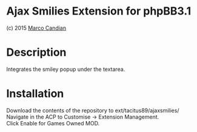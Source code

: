 # Ajax Smilies Extension for phpBB3.1

(c) 2015 [Marco Candian](tacitus@strategie-zone.de)

# Description

Integrates the smiley popup under the textarea.

# Installation

Download the contents of the repository to ext/tacitus89/ajaxsmilies/<br />
Navigate in the ACP to Customise -> Extension Management.<br />
Click Enable for Games Owned MOD.
